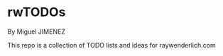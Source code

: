 # rwTODOs

By Miguel JIMENEZ

This repo is a collection of TODO lists and ideas for raywenderlich.com
